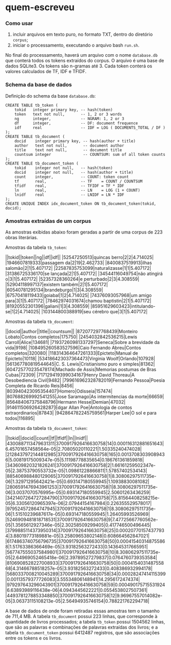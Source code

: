 # quem-escreveu

### Como usar

1. incluir arquivos em texto puro, no formato TXT, dentro do diretório `corpus`;
2. iniciar o processamento, executando o arquivo bash `run.sh`.

No final do processamento, haverá um arquivo com o nome `database.db` que conterá todos os tokens extraídos do corpus. O arquivo é uma base de dados SQLite3. Os tokens são n-gramas até 3. Cada token conterá os valores calculados de TF, IDF e TFIDF.

### Schema da base de dados

Definição do schema da base `database.db`:

```
CREATE TABLE tb_token (
	tokid   integer primary key, -- hash(token)
	token   text not null,       -- 1, 2 or 3 words
	ng      integer,             -- NGRAM: 1, 2 or 3
	df      integer,             -- DF: document frequence
	idf     real                 -- IDF = LOG ( DOCUMENTS_TOTAL / DF )
);
CREATE TABLE tb_document (
	docid    integer primary key, -- hash(author + title)
	author   text not null,       -- document author
	title    text not null,       -- document title
	countsum integer              -- COUNTSUM: sum of all token counts
);
CREATE TABLE tb_document_token (
	tokid    integer not null,   -- hash(token)
	docid    integer not null,   -- hash(author + title)
	count    integer,            -- COUNT: token count
	tf       real,               -- TF    = COUNT / COUNTSUM
	tfidf    real,               -- TFIDF = TF * IDF
	ln       real,               -- LN    = LOG (1 + COUNT)
	lnidf    real                -- LNIDF = LN * IDF
);
CREATE UNIQUE INDEX idx_document_token ON tb_document_token(tokid, docid);
```

### Amostras extraídas de um corpus

As amostras exibidas abaixo foram geradas a partir de uma corpus de 223 obras literárias.

Amostras da tabela `tb_token`:

||tokid||token||ng||df||idf||
|52547250513|quincas berro|2|2|4.714025|
|1946607819333|passagem da|2|19|2.462733|
|8400837519913|ilhas salomão|2|1|5.407172|
|22587835753099|naturalizasse|1|1|5.407172|
|31386725336170|se lançada|2|1|5.407172|
|34544116049754|não atingirá o|3|1|5.407172|
|52357328360264|e perturbado|2|3|4.308559|
|52904118997137|existem também|2|1|5.407172|
|60540781295134|brandeburgo|1|3|4.308559|
|67570418119433|goiabal|1|2|4.714025|
|74376093057968|um amigo para|3|1|5.407172|
|78462974031674|chamou baptistin|2|1|5.407172|
|81920552301396|galiani|1|3|4.308559|
|85951629603423|intitulando-se|1|2|4.714025|
|103144800388919|seu cérebro que|3|1|5.407172|

Amostras da tabela `tb_document`:

||docid||author||title||countsum||
|872077297768439|Monteiro Lobato|Contos completos|175750|
|2454032842536215|Lewis Carroll|Alice|134681|
|71937260981337297|Seneca|Sobre a brevidade da vida|9198|
|108495260583527596|Caio Fernando Abreu|Contos completos|320080|
|118314364647261333|Epicteto|Manual de Epicteto|10118|
|534186423037364473|Virginia Woolf|Orlando|107928|
|561367780819544645|C. S. Lewis|Cristianismo puro e simples|81362|
|604725770235478174|Machado de Assis|Memorias postumas de Bras Cubas|72309|
|717129419399034167|Henry David Thoreau|A Desobediencia Civil|9482|
|799616962328782019|Fernando Pessoa|Poesia Completa de Ricardo Reis|8456|
|803940423095354407|Homero|Odisseia|157474|
|807688269992541255|Jose Saramago|As intermitencias da morte|66659|
|856484067375848796|Hermann Hesse|Demian|47032|
|914611506926428287|Edgar Allan Poe|Antologia de contos extraordinarios|87843|
|942864782245759561|Harper Lee|O sol e para todos|116895|

Amostras da tabela `tb_document_token`:

||tokid||docid||count||tf||tfidf||ln||lnidf||
|4300887113479631311|3700917926416630758|14|0.000116312881651643|6.45701657458564e-05|2.70805020110221|1.50335240474028|
|2128437972144812985|3700917926416630758|165|0.00137083039089436|5.00819175009347e-05|5.11198778835654|0.186761361859818|
|343609820321826241|3700917926416630758|2|1.66161259502347e-05|2.38753790553732e-05|1.09861228866811|1.57857402534143|
|885406988480129065|3700917926416630758|1|8.30806297511735e-06|1.32971295642421e-05|0.693147180559945|1.10938830081082|
|2806591476943961253|3700917926416630758|1|8.30806297511735e-06|3.0037070576995e-05|0.693147180559945|2.50601263436259|
|3421407264727284790|3700917926416630758|7|5.81564408258215e-05|6.33056120965397e-06|2.07944154167984|0.226355529578017|
|979524572864747945|3700917926416630758|1|8.30806297511735e-06|1.51510239687617e-05|0.693147180559945|1.26405993526969|
|5246909481818718531|3700917926416630758|9|7.47725667760562e-05|1.3565612927346e-05|2.30258509299405|0.417746500496445|
|3799885114373950314|3700917926416630758|25|0.000207701574377934|3.88019773189881e-05|3.25809653802148|0.608664562847021|
|6174863740756796735|3700917926416630758|50|0.000415403148755868|1.51763386366469e-05|3.93182563272433|0.143645317665951|
|5677475550375849801|3700917926416630758|10|8.30806297511735e-05|2.64969052465418e-06|2.39789527279837|0.0764760739353584|
|8106908528227008933|3700917926416630758|50|0.000415403148755868|4.31466788518257e-05|3.93182563272433|0.408386932994178|
|5680337008210045289|3700917926416630758|34|0.00028247414115399|0.00113579377726083|3.55534806148941|14.2956172474374|
|979297643296043901|3700917926416630758|59|0.000490175715531924|6.63893989116438e-06|4.0943445622221|0.0554538027507361|
|4493781278853348850|3700917926416630758|12|9.96967557014082e-05|3.06373115108213e-05|2.56494935746154|0.788221762294718|

A base de dados de onde foram retiradas essas amostras tem o tamanho de 711,4 MB. A tabela `tb_document` possui 223 linhas, que corresponde à quantidade de livros processados; a tabela `tb_token` possui 1504562 linhas, que são as palavras e combinações de palavras extraídas dos livros; e a tabela `tb_document_token` possui 6412487 registros, que são associações entre os tokens e os livros.




